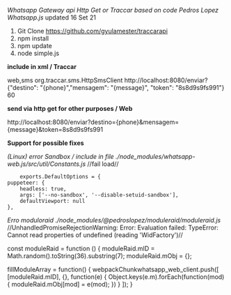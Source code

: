 *Whatsapp Gateway api Http Get or Traccar based on code Pedros Lopez Whatsapp.js* updated 16 Set 21

1.  Git Clone https://github.com/gyulamester/traccarapi
2.  npm install
3.  npm update
4.  node simple.js


**include in xml / Traccar**

<entry key='notificator.types'>web,sms</entry>
<entry key='notificator.sms.manager.class'>org.traccar.sms.HttpSmsClient</entry>
<entry key='sms.http.url'>http://localhost:8080/enviar?</entry>
<entry key='sms.http.template'>
{"destino": "{phone}","mensagem": "{message}", "token": "8s8d9s9fs991"}
</entry>
<entry key='status.timeout'>60</entry>


**send via http get for other purposes / Web**

http://localhost:8080/enviar?destino={phone}&mensagem={message}&token=8s8d9s9fs991


**Support for possible fixes**


*(Linux) error Sandbox / include in file ./node_modules/whatsapp-web.js/src/util/Constants.js* 
//fail load//


		exports.DefaultOptions = {
    puppeteer: {
        headless: true,
		args: ['--no-sandbox', '--disable-setuid-sandbox'],
        defaultViewport: null
    },

		
*Erro moduloraid ./node_modules/@pedroslopez/moduleraid/moduleraid.js* 
//UnhandledPromiseRejectionWarning: Error: Evaluation failed: TypeError: Cannot read properties of undefined (reading 'WidFactory')//

const moduleRaid = function () {
  moduleRaid.mID  = Math.random().toString(36).substring(7);
  moduleRaid.mObj = {};

  fillModuleArray = function() {
    webpackChunkwhatsapp_web_client.push([
      [moduleRaid.mID], {}, function(e) {
        Object.keys(e.m).forEach(function(mod) {
          moduleRaid.mObj[mod] = e(mod);
        })
      }
    ]);
  }
  
